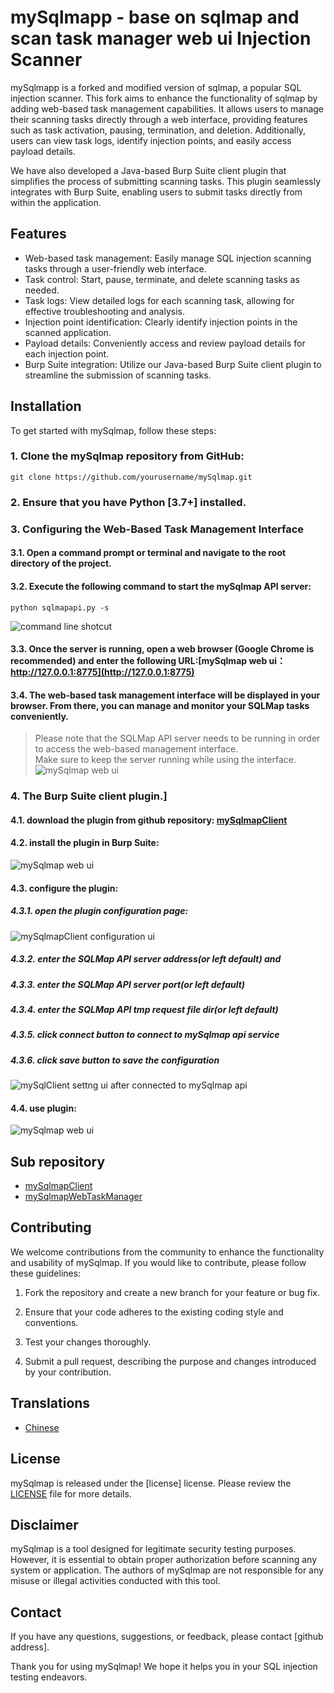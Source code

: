 # mySqlmapp - base on sqlmap and scan task manager web ui Injection Scanner

mySqlmapp is a forked and modified version of sqlmap, a popular SQL injection scanner. This fork aims to enhance the functionality of sqlmap by adding web-based task management capabilities. It allows users to manage their scanning tasks directly through a web interface, providing features such as task activation, pausing, termination, and deletion. Additionally, users can view task logs, identify injection points, and easily access payload details.

We have also developed a Java-based Burp Suite client plugin that simplifies the process of submitting scanning tasks. This plugin seamlessly integrates with Burp Suite, enabling users to submit tasks directly from within the application.

## Features

- Web-based task management: Easily manage SQL injection scanning tasks through a user-friendly web interface.
- Task control: Start, pause, terminate, and delete scanning tasks as needed.
- Task logs: View detailed logs for each scanning task, allowing for effective troubleshooting and analysis.
- Injection point identification: Clearly identify injection points in the scanned application.
- Payload details: Conveniently access and review payload details for each injection point.
- Burp Suite integration: Utilize our Java-based Burp Suite client plugin to streamline the submission of scanning tasks.

## Installation

To get started with mySqlmap, follow these steps:

### 1. Clone the mySqlmap repository from GitHub:
```shell
git clone https://github.com/yourusername/mySqlmap.git
```
### 2. Ensure that you have Python [3.7+] installed.

### 3. Configuring the Web-Based Task Management Interface  

#### 3.1. Open a command prompt or terminal and navigate to the root directory of the project. 

#### 3.2. Execute the following command to start the mySqlmap API server:
```shell
python sqlmapapi.py -s
```  
![command line shotcut](images/mySqlmap-command-line.png)
#### 3.3. Once the server is running, open a web browser (Google Chrome is recommended) and enter the following URL:[mySqlmap web ui： http://127.0.0.1:8775](http://127.0.0.1:8775)  

#### 3.4. The web-based task management interface will be displayed in your browser. From there, you can manage and monitor your SQLMap tasks conveniently.


> Please note that the SQLMap API server needs to be running in order to access the web-based management interface.   
> Make sure to keep the server running while using the interface.
![mySqlmap web ui](images/mySqlmap-web-ui.png)

### 4. The Burp Suite client plugin.]
#### 4.1. download the plugin from github repository: [mySqlmapClient](https://github.com/GitHubNull/mySqlmapClient)
#### 4.2. install the plugin in Burp Suite:
![mySqlmap web ui](images/mySqlmapClient-install.png)
#### 4.3. configure the plugin:
##### 4.3.1. open the plugin configuration page:
![mySqlmapClient configuration ui](images/mySqlmapClient-setting-ui.png) 
##### 4.3.2. enter the SQLMap API server address(or left default) and 
##### 4.3.3. enter the SQLMap API server port(or left default)
##### 4.3.4. enter the SQLMap API tmp request file dir(or left default)
##### 4.3.5. click connect button to connect to mySqlmap api service
##### 4.3.6. click save button to save the configuration

![mySqlClient settng ui after connected to mySqlmap api](images/mySqlmapClient-setting-ui-after-connected.png) 

#### 4.4. use plugin:
![mySqlmap web ui](images/mySqlmapClient-shotcut.png)  


Sub repository
----
* [mySqlmapClient](https://github.com/GitHubNull/mySqlmapClient)
* [mySqlmapWebTaskManager](https://github.com/GitHubNull/mySqlmapWebTaskManager)

## Contributing

We welcome contributions from the community to enhance the functionality and usability of mySqlmap. If you would like to contribute, please follow these guidelines:

1. Fork the repository and create a new branch for your feature or bug fix.

2. Ensure that your code adheres to the existing coding style and conventions.

3. Test your changes thoroughly.

4. Submit a pull request, describing the purpose and changes introduced by your contribution.


Translations
----
* [Chinese](https://github.com/GitHubNull/mySqlmap/blob/master/doc/translations/README-zh-CN.md)

## License

mySqlmap is released under the [license] license. Please review the [LICENSE](/LICENSE) file for more details.

## Disclaimer

mySqlmap is a tool designed for legitimate security testing purposes. However, it is essential to obtain proper authorization before scanning any system or application. The authors of mySqlmap are not responsible for any misuse or illegal activities conducted with this tool.

## Contact

If you have any questions, suggestions, or feedback, please contact [github address].

Thank you for using mySqlmap! We hope it helps you in your SQL injection testing endeavors.